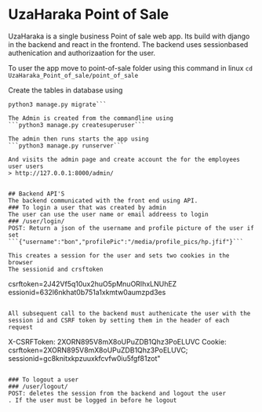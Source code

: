 # UzaHaraka Point of Sale
UzaHaraka is a single business Point of sale web app. Its build with django in the backend and react in the frontend.
The backend uses sessionbased authenication and authorizaation for the user.

To user the app move to point-of-sale folder using this command in linux
``` cd UzaHaraka_Point_of_sale/point_of_sale ```

Create the tables in database using
```python3 manage.py makemigrations
python3 manage.py migrate```

The Admin is created from the commandline using
```python3 manage.py createsuperuser```

The admin then runs starts the app using
```python3 manage.py runserver```

And visits the admin page and create account the for the employees user users
> http://127.0.0.1:8000/admin/ 


## Backend API'S
The backend communicated with the front end using API.
### To login a user that was created by admin
The user can use the user name or email addreess to login
### /user/login/ 
POST: Return a json of the username and profile picture of the user if set
```{"username":"bon","profilePic":"/media/profile_pics/hp.jfif"}```

This creates a session for the user and sets two cookies in the  browser
The sessionid and crsftoken
```
csrftoken=2J42Vf5q10ux2huO5pMnuORIhxLNUhEZ
essionid=632l6nkhat0b751a1xkmtw0aumzpd3es
```

All subsequent call to the backend must authenicate the user with the session id and CSRF token by setting them in the header of each request
```
X-CSRFToken: 2XORN895V8mX8oUPuZDB1Qhz3PoELUVC
Cookie: csrftoken=2XORN895V8mX8oUPuZDB1Qhz3PoELUVC; sessionid=gc8knitxkpzuuxkfcvfw0iu5fgf81zot"
```

### To logout a user
### /user/logout/
POST: deletes the session from the backend and logout the user 
. If the user must be logged in before he logout
